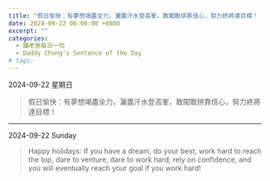 ```yaml
---
title: "假日愉快：有夢想竭盡全力，灑盡汗水登高峯，敢闖敢拼靠信心，努力終將達目標！ <br> Happy holidays: If you have a dream, do your best, work hard to reach the top, dare to venture, dare to work hard, rely on confidence, and you will eventually reach your goal if you work hard!"
date: 2024-09-22 06:00:00 +0800
excerpt: ""
categories:
  - 鍾老爸每日一句
  - Daddy Chung's Sentence of the Day
# tags:
---
```


2024-09-22 星期日

> 假日愉快：有夢想竭盡全力，灑盡汗水登高峯，敢闖敢拼靠信心，努力終將達目標！

---

2024-09-22 Sunday

> Happy holidays: If you have a dream, do your best, work hard to reach the top, dare to venture, dare to work hard, rely on confidence, and you will eventually reach your goal if you work hard!
